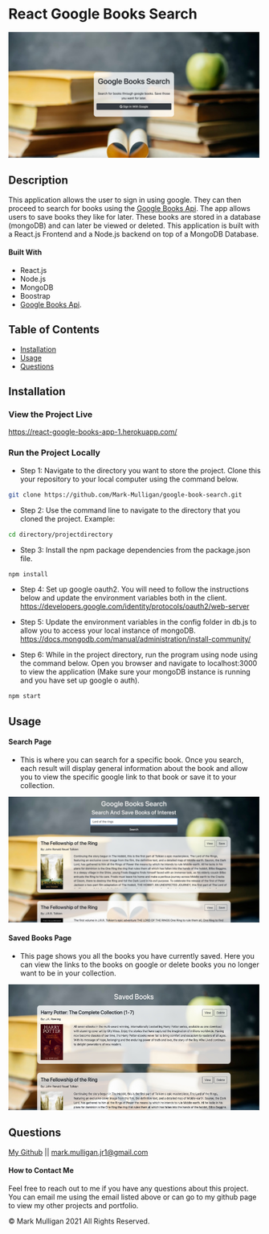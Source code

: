 # React Google Books Search


<img src="./readmeImages/GoogleBooksHomePage.jpeg" alt="App picture" width="500px" height="250px">

## Description 
This application allows the user to sign in using google.  They can then proceed to search for books using the [Google Books Api](https://developers.google.com/books).  The app allows users to save books they like for later.  These books are stored in a database (mongoDB) and can later be viewed or deleted.  This application is built with a React.js Frontend and a Node.js backend on top of a MongoDB Database.          

#### Built With
* React.js
* Node.js
* MongoDB
* Boostrap
* [Google Books Api](https://developers.google.com/books). 

## Table of Contents
  
* [Installation](#installation)
* [Usage](#usage)
* [Questions](#questions)
  
  
## Installation
### View the Project Live <br>
https://react-google-books-app-1.herokuapp.com/


### Run the Project Locally

* Step 1: Navigate to the directory you want to store the project. Clone this your repository to your local computer using the command below. 
```bash
git clone https://github.com/Mark-Mulligan/google-book-search.git
```

* Step 2: Use the command line to navigate to the directory that you cloned the project.
Example:
```bash
cd directory/projectdirectory
```

* Step 3: Install the npm package dependencies from the package.json file.
```bash
npm install
```

* Step 4: Set up google oauth2.  You will need to follow the instructions below and update the environment variables both in the client. <br> 
https://developers.google.com/identity/protocols/oauth2/web-server

* Step 5: Update the environment variables in the config folder in db.js to allow you to access your local instance of mongoDB. <br>
https://docs.mongodb.com/manual/administration/install-community/

* Step 6: While in the project directory, run the program using node using the command below. Open you browser and navigate to localhost:3000 to view the application (Make sure your mongoDB instance is running and you have set up google o auth).
```bash
npm start
```  

## Usage 

#### Search Page

* This is where you can search for a specific book.  Once you search, each result will display general information about the book and allow you to view the specific google link to that book or save it to your collection.  

<img src="./readmeImages/GoogleBooksSearchPage.jpeg" alt="Search Bar" width="500px" height="250px">

#### Saved Books Page

* This page shows you all the books you have currently saved.  Here you can view the links to the books on google or delete books you no longer want to be in your collection.  

<img src="./readmeImages/GoogleBooksSavedPage.jpeg" alt="Column Example" width="500px" height="250px">

## Questions
[My Github](https://github.com/Mark-Mulligan) || mark.mulligan.jr1@gmail.com

#### How to Contact Me
Feel free to reach out to me if you have any questions about this project.  You can email me using the email listed above or can go to my github page to view my other projects and portfolio.

© Mark Mulligan 2021 All Rights Reserved.